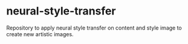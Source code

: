 # neural-style-transfer
Repository to apply neural style transfer on content and style image to create new artistic images.
